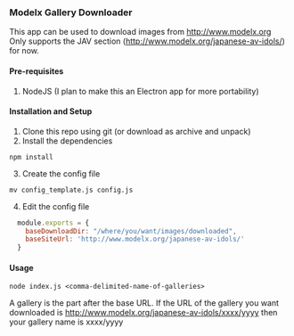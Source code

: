 ### Modelx Gallery Downloader
This app can be used to download images from http://www.modelx.org
Only supports the JAV section (http://www.modelx.org/japanese-av-idols/) for now.

#### Pre-requisites
1. NodeJS (I plan to make this an Electron app for more portability)

#### Installation and Setup
1. Clone this repo using git (or download as archive and unpack)
2. Install the dependencies
  ```
  npm install
  ```
3. Create the config file
  ```
  mv config_template.js config.js
  ```
4. Edit the config file
  ```javascript
    module.exports = {
      baseDownloadDir: "/where/you/want/images/downloaded",
      baseSiteUrl: 'http://www.modelx.org/japanese-av-idols/'
    }
  ```
#### Usage
```
node index.js <comma-delimited-name-of-galleries>
```

A gallery is the part after the base URL. If the URL of the gallery you want downloaded is http://www.modelx.org/japanese-av-idols/xxxx/yyyy then your gallery name is xxxx/yyyy
